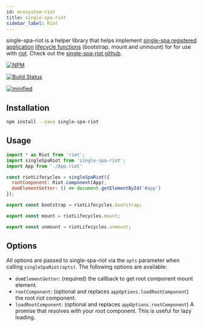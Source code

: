 ```yaml
---
id: ecosystem-riot
title: single-spa-riot
sidebar_label: Riot
---
```


single-spa-riot is a helper library that helps implement [single-spa registered application](single-spa-config.md#registering-applications) [lifecycle functions](building-applications.md#registered-application-lifecycle) (bootstrap, mount and unmount) for for use with [riot](https://riot.js.org/). Check out the [single-spa-riot github](https://github.com/ariesjia/single-spa-riot).

[![NPM](https://img.shields.io/npm/v/single-spa-riot.svg)](https://www.npmjs.com/package/single-spa-riot)

[![Build Status](https://travis-ci.org/ariesjia/single-spa-riot.svg?branch=master)](https://travis-ci.org/ariesjia/single-spa-riot)

[![minified](https://badgen.net/bundlephobia/minzip/single-spa-riot)](https://bundlephobia.com/result?p=single-spa-riot)

## Installation
```sh
npm install --save single-spa-riot
```

## Usage

```js
import * as Riot from 'riot';
import singleSpaRiot from 'single-spa-riot';
import App from './App.riot'

const riotLifecycles = singleSpaRiot({
  rootComponent: Riot.component(App),
  domElementGetter: () => document.getElementById('#app')
});

export const bootstrap = riotLifecycles.bootstrap;

export const mount = riotLifecycles.mount;

export const unmount = riotLifecycles.unmount;
```

## Options

All options are passed to single-spa-riot via the `opts` parameter when calling `singleSpaRiot(opts)`. The following options are available:

- `domElementGetter`: (required) the callback to get root component mount element.
- `rootComponent`: (optional and replaces `appOptions.loadRootComponent`) the root riot component.
- `loadRootComponent`: (optional and replaces `appOptions.rootComponent`) A promise that resolves with your root component. This is useful for lazy loading.